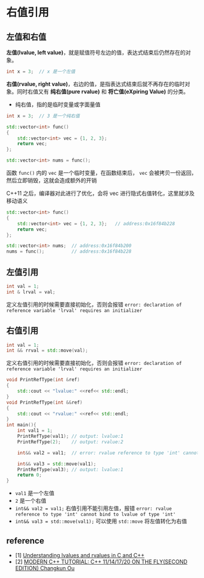 


# 右值引用

## 左值和右值

**左值(lvalue, left value)**，就是赋值符号左边的值，表达式结束后仍然存在的对象。
```cpp
int x = 3;  // x 是一个左值
```

**右值(rvalue, right value)**，右边的值，是指表达式结束后就不再存在的临时对象。同时右值又有 **纯右值(pure rvalue)** 和 **将亡值(eXpiring Value)** 的分类。

- 纯右值，指的是临时变量或字面量值

```cpp
int x = 3;  // 3 是一个纯右值
```

```cpp
std::vector<int> func()
{
    std::vector<int> vec = {1, 2, 3};
    return vec;
};

std::vector<int> nums = func();
```
函数 `func()` 内的 `vec` 是一个临时变量，在函数结束后， `vec` 会被拷贝一份返回，然后立即销毁，这就会造成额外的开销

C++11 之后，编译器对此进行了优化，会将 vec 进行隐式右值转化，这里就涉及移动语义
```cpp
std::vector<int> func()
{
    std::vector<int> vec = {1, 2, 3};   // address:0x16f84b228
    return vec;
};

std::vector<int> nums;  // address:0x16f84b200
nums = func();          // address:0x16f84b228
```


## 左值引用
```cpp
int val = 1;
int & lrval = val;
```
定义左值引用的时候需要直接初始化，否则会报错 `error: declaration of reference variable 'lrval' requires an initializer`
## 右值引用

```cpp
int val = 1;
int && rrval = std::move(val);
```
定义右值引用的时候需要直接初始化，否则会报错 `error: declaration of reference variable 'lrval' requires an initializer`

```cpp
void PrintRefType(int &ref)
{
    std::cout << "lvalue:" <<ref<< std::endl;
}
void PrintRefType(int &&ref)
{
    std::cout << "rvalue:" <<ref<< std::endl;
}
int main(){
    int val1 = 1;
    PrintRefType(val1); // output: lvalue:1
    PrintRefType(2);    // output: rvalue:2

    int&& val2 = val1;  // error: rvalue reference to type 'int' cannot bind to lvalue of type 'int'

    int&& val3 = std::move(val1);
    PrintRefType(val3); // output: lvalue:1
    return 0;
}
```
- `val1` 是一个左值
- `2` 是一个右值
- `int&& val2 = val1;` 右值引用不能引用左值，报错 `error: rvalue reference to type 'int' cannot bind to lvalue of type 'int'` 
- `int&& val3 = std::move(val1);` 可以使用 `std::move` 将左值转化为右值




## reference

- [1] [Understanding lvalues and rvalues in C and C++](https://eli.thegreenplace.net/2011/12/15/understanding-lvalues-and-rvalues-in-c-and-c/)
- [2] [MODERN C++ TUTORIAL: C++ 11/14/17/20 ON THE FLY(SECOND EDITION) Changkun Ou](https://changkun.de/modern-cpp/en-us/03-runtime/#3-3-rvalue-Reference)